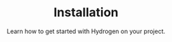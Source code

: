 ---
eleventyNavigation:
  key: Installation
  parent: Setup
layout: installation.njk
key: installation
title: Installation
subtitle: Learn how to get started with Hydrogen on your project.
sections:
  - title: 
      text: Installing the package
      id: install
    content: 
      - title:
          text: Latest release
          id: latest
        copy: 
          - Hydrogen runs behind the scenes using Node.js. In order to install Hydrogen on your project, you'll need to have Node and NPM installed on your machine. From there, inside of a command prompt/terminal window, navigate to the root of your project and run the installation command.
          - Once the command finishes, you'll be able to run Hydrogen's commands from your project. If you'd like to dig a little deeper into Hydrogen's code, you'll be able to find the installation inside of your project's <code>node_modules</code> folder.
        code:
          type: command
          content: 
            - npm install @hydrogen-design-system/hydrogen.css --save-dev
      - title:
          text: Beta releases
          id: beta
        copy: 
          - Depending on what's next in the roadmap, Hydrogen offers occasional beta releases for testing upcoming features. You can view the most recent beta releases on <a href="https://www.npmjs.com/package/@hydrogen-design-system/hydrogen.css" title="Visit Hydrogen on NPM." target="_blank" rel="noreferrer">Hydrogen's NPM package page</a>. If you'd like to install a beta release on your project, you can do so using a modified version of the installation command.
        code:
          type: command
          content: 
            - npm install @hydrogen-design-system/hydrogen.css@beta --save-dev
  - title:
      text: Initialization
      id: initialization
    content:
      - copy: 
          - Once Hydrogen has successfully installed, you can run the initialization command from the root folder of your project. This command will prompt you to enter a few details about your project's markup and output directory, after which it will automatically create a configuration file for you. This configuration file contains everything you'll need to customize Hydrogen to your brand, including examples and default values.
        code:
          type: command
          content:
            - npx h2-init
  - title:
      text: Loading Hydrogen
      id: load
    content:
      - copy: 
        - Finally, you'll need to add Hydrogen's CSS file to your project's <code>head</code> tag. The path you use here should reflect the path you specified as your output directory, followed by <code>hydrogen.css</code>.
        - You're all set to start developing with Hydrogen.
        code:
          type: block
          content:
            - "<head>"
            - "  ..."
            - "  <link rel=\"stylesheet\" href=\"path/to/hydrogen.css\">"
            - "  ..."
            - "</head>"
steps:
  previous: null
  next: 
    title: "Learn more about what commands Hydrogen provides and what they'll do for you while you work."
    label: "Working with commands"
    link: "/en/docs/setup/commands"
---